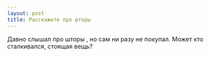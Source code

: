```yaml
---
layout: post 
title: Расскажите про шторы 
--- 
```

Давно слышал про шторы , но сам ни разу не покупал. Может кто сталкивался, стоящая вещь?